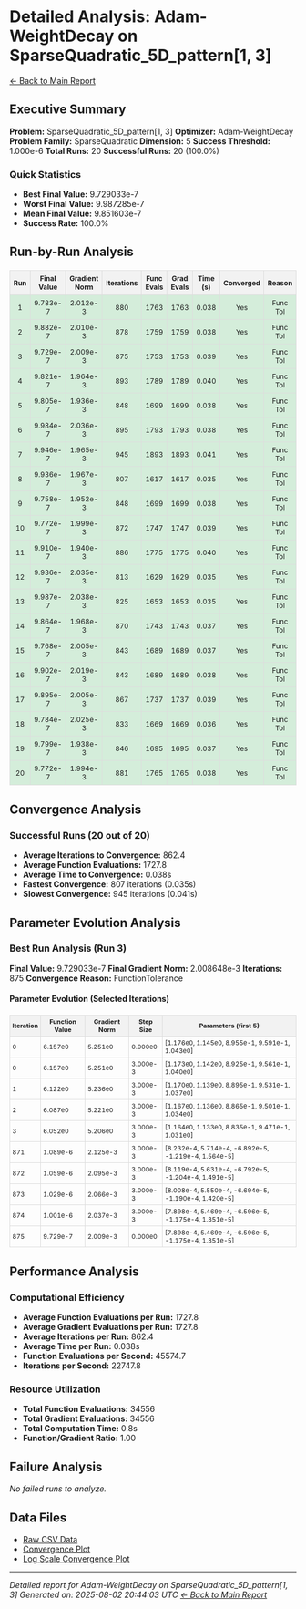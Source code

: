 # Detailed Analysis: Adam-WeightDecay on SparseQuadratic_5D_pattern[1, 3]
[← Back to Main Report](benchmark_report.md)
## Executive Summary
**Problem:** SparseQuadratic_5D_pattern[1, 3]
**Optimizer:** Adam-WeightDecay
**Problem Family:** SparseQuadratic
**Dimension:** 5
**Success Threshold:** 1.000e-6
**Total Runs:** 20
**Successful Runs:** 20 (100.0%)

### Quick Statistics
* **Best Final Value:** 9.729033e-7
* **Worst Final Value:** 9.987285e-7
* **Mean Final Value:** 9.851603e-7
* **Success Rate:** 100.0%


## Run-by-Run Analysis
<table style="border-collapse: collapse; width: 100%; margin: 20px 0; font-size: 12px;">
<tr style="background-color: #f2f2f2;">
<th style="border: 1px solid #ddd; padding: 6px; text-align: center;">Run</th>
<th style="border: 1px solid #ddd; padding: 6px; text-align: center;">Final Value</th>
<th style="border: 1px solid #ddd; padding: 6px; text-align: center;">Gradient Norm</th>
<th style="border: 1px solid #ddd; padding: 6px; text-align: center;">Iterations</th>
<th style="border: 1px solid #ddd; padding: 6px; text-align: center;">Func Evals</th>
<th style="border: 1px solid #ddd; padding: 6px; text-align: center;">Grad Evals</th>
<th style="border: 1px solid #ddd; padding: 6px; text-align: center;">Time (s)</th>
<th style="border: 1px solid #ddd; padding: 6px; text-align: center;">Converged</th>
<th style="border: 1px solid #ddd; padding: 6px; text-align: center;">Reason</th>
</tr>
<tr style="background-color: #d4edda;">
<td style="border: 1px solid #ddd; padding: 6px; text-align: center;">1</td>
<td style="border: 1px solid #ddd; padding: 6px; text-align: center;">9.783e-7</td>
<td style="border: 1px solid #ddd; padding: 6px; text-align: center;">2.012e-3</td>
<td style="border: 1px solid #ddd; padding: 6px; text-align: center;">880</td>
<td style="border: 1px solid #ddd; padding: 6px; text-align: center;">1763</td>
<td style="border: 1px solid #ddd; padding: 6px; text-align: center;">1763</td>
<td style="border: 1px solid #ddd; padding: 6px; text-align: center;">0.038</td>
<td style="border: 1px solid #ddd; padding: 6px; text-align: center;">Yes</td>
<td style="border: 1px solid #ddd; padding: 6px; text-align: center;">Func Tol</td>
</tr>
<tr style="background-color: #d4edda;">
<td style="border: 1px solid #ddd; padding: 6px; text-align: center;">2</td>
<td style="border: 1px solid #ddd; padding: 6px; text-align: center;">9.882e-7</td>
<td style="border: 1px solid #ddd; padding: 6px; text-align: center;">2.010e-3</td>
<td style="border: 1px solid #ddd; padding: 6px; text-align: center;">878</td>
<td style="border: 1px solid #ddd; padding: 6px; text-align: center;">1759</td>
<td style="border: 1px solid #ddd; padding: 6px; text-align: center;">1759</td>
<td style="border: 1px solid #ddd; padding: 6px; text-align: center;">0.038</td>
<td style="border: 1px solid #ddd; padding: 6px; text-align: center;">Yes</td>
<td style="border: 1px solid #ddd; padding: 6px; text-align: center;">Func Tol</td>
</tr>
<tr style="background-color: #d4edda;">
<td style="border: 1px solid #ddd; padding: 6px; text-align: center;">3</td>
<td style="border: 1px solid #ddd; padding: 6px; text-align: center;">9.729e-7</td>
<td style="border: 1px solid #ddd; padding: 6px; text-align: center;">2.009e-3</td>
<td style="border: 1px solid #ddd; padding: 6px; text-align: center;">875</td>
<td style="border: 1px solid #ddd; padding: 6px; text-align: center;">1753</td>
<td style="border: 1px solid #ddd; padding: 6px; text-align: center;">1753</td>
<td style="border: 1px solid #ddd; padding: 6px; text-align: center;">0.039</td>
<td style="border: 1px solid #ddd; padding: 6px; text-align: center;">Yes</td>
<td style="border: 1px solid #ddd; padding: 6px; text-align: center;">Func Tol</td>
</tr>
<tr style="background-color: #d4edda;">
<td style="border: 1px solid #ddd; padding: 6px; text-align: center;">4</td>
<td style="border: 1px solid #ddd; padding: 6px; text-align: center;">9.821e-7</td>
<td style="border: 1px solid #ddd; padding: 6px; text-align: center;">1.964e-3</td>
<td style="border: 1px solid #ddd; padding: 6px; text-align: center;">893</td>
<td style="border: 1px solid #ddd; padding: 6px; text-align: center;">1789</td>
<td style="border: 1px solid #ddd; padding: 6px; text-align: center;">1789</td>
<td style="border: 1px solid #ddd; padding: 6px; text-align: center;">0.040</td>
<td style="border: 1px solid #ddd; padding: 6px; text-align: center;">Yes</td>
<td style="border: 1px solid #ddd; padding: 6px; text-align: center;">Func Tol</td>
</tr>
<tr style="background-color: #d4edda;">
<td style="border: 1px solid #ddd; padding: 6px; text-align: center;">5</td>
<td style="border: 1px solid #ddd; padding: 6px; text-align: center;">9.805e-7</td>
<td style="border: 1px solid #ddd; padding: 6px; text-align: center;">1.936e-3</td>
<td style="border: 1px solid #ddd; padding: 6px; text-align: center;">848</td>
<td style="border: 1px solid #ddd; padding: 6px; text-align: center;">1699</td>
<td style="border: 1px solid #ddd; padding: 6px; text-align: center;">1699</td>
<td style="border: 1px solid #ddd; padding: 6px; text-align: center;">0.038</td>
<td style="border: 1px solid #ddd; padding: 6px; text-align: center;">Yes</td>
<td style="border: 1px solid #ddd; padding: 6px; text-align: center;">Func Tol</td>
</tr>
<tr style="background-color: #d4edda;">
<td style="border: 1px solid #ddd; padding: 6px; text-align: center;">6</td>
<td style="border: 1px solid #ddd; padding: 6px; text-align: center;">9.984e-7</td>
<td style="border: 1px solid #ddd; padding: 6px; text-align: center;">2.036e-3</td>
<td style="border: 1px solid #ddd; padding: 6px; text-align: center;">895</td>
<td style="border: 1px solid #ddd; padding: 6px; text-align: center;">1793</td>
<td style="border: 1px solid #ddd; padding: 6px; text-align: center;">1793</td>
<td style="border: 1px solid #ddd; padding: 6px; text-align: center;">0.038</td>
<td style="border: 1px solid #ddd; padding: 6px; text-align: center;">Yes</td>
<td style="border: 1px solid #ddd; padding: 6px; text-align: center;">Func Tol</td>
</tr>
<tr style="background-color: #d4edda;">
<td style="border: 1px solid #ddd; padding: 6px; text-align: center;">7</td>
<td style="border: 1px solid #ddd; padding: 6px; text-align: center;">9.946e-7</td>
<td style="border: 1px solid #ddd; padding: 6px; text-align: center;">1.965e-3</td>
<td style="border: 1px solid #ddd; padding: 6px; text-align: center;">945</td>
<td style="border: 1px solid #ddd; padding: 6px; text-align: center;">1893</td>
<td style="border: 1px solid #ddd; padding: 6px; text-align: center;">1893</td>
<td style="border: 1px solid #ddd; padding: 6px; text-align: center;">0.041</td>
<td style="border: 1px solid #ddd; padding: 6px; text-align: center;">Yes</td>
<td style="border: 1px solid #ddd; padding: 6px; text-align: center;">Func Tol</td>
</tr>
<tr style="background-color: #d4edda;">
<td style="border: 1px solid #ddd; padding: 6px; text-align: center;">8</td>
<td style="border: 1px solid #ddd; padding: 6px; text-align: center;">9.936e-7</td>
<td style="border: 1px solid #ddd; padding: 6px; text-align: center;">1.967e-3</td>
<td style="border: 1px solid #ddd; padding: 6px; text-align: center;">807</td>
<td style="border: 1px solid #ddd; padding: 6px; text-align: center;">1617</td>
<td style="border: 1px solid #ddd; padding: 6px; text-align: center;">1617</td>
<td style="border: 1px solid #ddd; padding: 6px; text-align: center;">0.035</td>
<td style="border: 1px solid #ddd; padding: 6px; text-align: center;">Yes</td>
<td style="border: 1px solid #ddd; padding: 6px; text-align: center;">Func Tol</td>
</tr>
<tr style="background-color: #d4edda;">
<td style="border: 1px solid #ddd; padding: 6px; text-align: center;">9</td>
<td style="border: 1px solid #ddd; padding: 6px; text-align: center;">9.758e-7</td>
<td style="border: 1px solid #ddd; padding: 6px; text-align: center;">1.952e-3</td>
<td style="border: 1px solid #ddd; padding: 6px; text-align: center;">848</td>
<td style="border: 1px solid #ddd; padding: 6px; text-align: center;">1699</td>
<td style="border: 1px solid #ddd; padding: 6px; text-align: center;">1699</td>
<td style="border: 1px solid #ddd; padding: 6px; text-align: center;">0.038</td>
<td style="border: 1px solid #ddd; padding: 6px; text-align: center;">Yes</td>
<td style="border: 1px solid #ddd; padding: 6px; text-align: center;">Func Tol</td>
</tr>
<tr style="background-color: #d4edda;">
<td style="border: 1px solid #ddd; padding: 6px; text-align: center;">10</td>
<td style="border: 1px solid #ddd; padding: 6px; text-align: center;">9.772e-7</td>
<td style="border: 1px solid #ddd; padding: 6px; text-align: center;">1.999e-3</td>
<td style="border: 1px solid #ddd; padding: 6px; text-align: center;">872</td>
<td style="border: 1px solid #ddd; padding: 6px; text-align: center;">1747</td>
<td style="border: 1px solid #ddd; padding: 6px; text-align: center;">1747</td>
<td style="border: 1px solid #ddd; padding: 6px; text-align: center;">0.039</td>
<td style="border: 1px solid #ddd; padding: 6px; text-align: center;">Yes</td>
<td style="border: 1px solid #ddd; padding: 6px; text-align: center;">Func Tol</td>
</tr>
<tr style="background-color: #d4edda;">
<td style="border: 1px solid #ddd; padding: 6px; text-align: center;">11</td>
<td style="border: 1px solid #ddd; padding: 6px; text-align: center;">9.910e-7</td>
<td style="border: 1px solid #ddd; padding: 6px; text-align: center;">1.940e-3</td>
<td style="border: 1px solid #ddd; padding: 6px; text-align: center;">886</td>
<td style="border: 1px solid #ddd; padding: 6px; text-align: center;">1775</td>
<td style="border: 1px solid #ddd; padding: 6px; text-align: center;">1775</td>
<td style="border: 1px solid #ddd; padding: 6px; text-align: center;">0.040</td>
<td style="border: 1px solid #ddd; padding: 6px; text-align: center;">Yes</td>
<td style="border: 1px solid #ddd; padding: 6px; text-align: center;">Func Tol</td>
</tr>
<tr style="background-color: #d4edda;">
<td style="border: 1px solid #ddd; padding: 6px; text-align: center;">12</td>
<td style="border: 1px solid #ddd; padding: 6px; text-align: center;">9.936e-7</td>
<td style="border: 1px solid #ddd; padding: 6px; text-align: center;">2.035e-3</td>
<td style="border: 1px solid #ddd; padding: 6px; text-align: center;">813</td>
<td style="border: 1px solid #ddd; padding: 6px; text-align: center;">1629</td>
<td style="border: 1px solid #ddd; padding: 6px; text-align: center;">1629</td>
<td style="border: 1px solid #ddd; padding: 6px; text-align: center;">0.035</td>
<td style="border: 1px solid #ddd; padding: 6px; text-align: center;">Yes</td>
<td style="border: 1px solid #ddd; padding: 6px; text-align: center;">Func Tol</td>
</tr>
<tr style="background-color: #d4edda;">
<td style="border: 1px solid #ddd; padding: 6px; text-align: center;">13</td>
<td style="border: 1px solid #ddd; padding: 6px; text-align: center;">9.987e-7</td>
<td style="border: 1px solid #ddd; padding: 6px; text-align: center;">2.038e-3</td>
<td style="border: 1px solid #ddd; padding: 6px; text-align: center;">825</td>
<td style="border: 1px solid #ddd; padding: 6px; text-align: center;">1653</td>
<td style="border: 1px solid #ddd; padding: 6px; text-align: center;">1653</td>
<td style="border: 1px solid #ddd; padding: 6px; text-align: center;">0.035</td>
<td style="border: 1px solid #ddd; padding: 6px; text-align: center;">Yes</td>
<td style="border: 1px solid #ddd; padding: 6px; text-align: center;">Func Tol</td>
</tr>
<tr style="background-color: #d4edda;">
<td style="border: 1px solid #ddd; padding: 6px; text-align: center;">14</td>
<td style="border: 1px solid #ddd; padding: 6px; text-align: center;">9.864e-7</td>
<td style="border: 1px solid #ddd; padding: 6px; text-align: center;">1.968e-3</td>
<td style="border: 1px solid #ddd; padding: 6px; text-align: center;">870</td>
<td style="border: 1px solid #ddd; padding: 6px; text-align: center;">1743</td>
<td style="border: 1px solid #ddd; padding: 6px; text-align: center;">1743</td>
<td style="border: 1px solid #ddd; padding: 6px; text-align: center;">0.037</td>
<td style="border: 1px solid #ddd; padding: 6px; text-align: center;">Yes</td>
<td style="border: 1px solid #ddd; padding: 6px; text-align: center;">Func Tol</td>
</tr>
<tr style="background-color: #d4edda;">
<td style="border: 1px solid #ddd; padding: 6px; text-align: center;">15</td>
<td style="border: 1px solid #ddd; padding: 6px; text-align: center;">9.768e-7</td>
<td style="border: 1px solid #ddd; padding: 6px; text-align: center;">2.005e-3</td>
<td style="border: 1px solid #ddd; padding: 6px; text-align: center;">843</td>
<td style="border: 1px solid #ddd; padding: 6px; text-align: center;">1689</td>
<td style="border: 1px solid #ddd; padding: 6px; text-align: center;">1689</td>
<td style="border: 1px solid #ddd; padding: 6px; text-align: center;">0.037</td>
<td style="border: 1px solid #ddd; padding: 6px; text-align: center;">Yes</td>
<td style="border: 1px solid #ddd; padding: 6px; text-align: center;">Func Tol</td>
</tr>
<tr style="background-color: #d4edda;">
<td style="border: 1px solid #ddd; padding: 6px; text-align: center;">16</td>
<td style="border: 1px solid #ddd; padding: 6px; text-align: center;">9.902e-7</td>
<td style="border: 1px solid #ddd; padding: 6px; text-align: center;">2.019e-3</td>
<td style="border: 1px solid #ddd; padding: 6px; text-align: center;">843</td>
<td style="border: 1px solid #ddd; padding: 6px; text-align: center;">1689</td>
<td style="border: 1px solid #ddd; padding: 6px; text-align: center;">1689</td>
<td style="border: 1px solid #ddd; padding: 6px; text-align: center;">0.038</td>
<td style="border: 1px solid #ddd; padding: 6px; text-align: center;">Yes</td>
<td style="border: 1px solid #ddd; padding: 6px; text-align: center;">Func Tol</td>
</tr>
<tr style="background-color: #d4edda;">
<td style="border: 1px solid #ddd; padding: 6px; text-align: center;">17</td>
<td style="border: 1px solid #ddd; padding: 6px; text-align: center;">9.895e-7</td>
<td style="border: 1px solid #ddd; padding: 6px; text-align: center;">2.005e-3</td>
<td style="border: 1px solid #ddd; padding: 6px; text-align: center;">867</td>
<td style="border: 1px solid #ddd; padding: 6px; text-align: center;">1737</td>
<td style="border: 1px solid #ddd; padding: 6px; text-align: center;">1737</td>
<td style="border: 1px solid #ddd; padding: 6px; text-align: center;">0.039</td>
<td style="border: 1px solid #ddd; padding: 6px; text-align: center;">Yes</td>
<td style="border: 1px solid #ddd; padding: 6px; text-align: center;">Func Tol</td>
</tr>
<tr style="background-color: #d4edda;">
<td style="border: 1px solid #ddd; padding: 6px; text-align: center;">18</td>
<td style="border: 1px solid #ddd; padding: 6px; text-align: center;">9.784e-7</td>
<td style="border: 1px solid #ddd; padding: 6px; text-align: center;">2.025e-3</td>
<td style="border: 1px solid #ddd; padding: 6px; text-align: center;">833</td>
<td style="border: 1px solid #ddd; padding: 6px; text-align: center;">1669</td>
<td style="border: 1px solid #ddd; padding: 6px; text-align: center;">1669</td>
<td style="border: 1px solid #ddd; padding: 6px; text-align: center;">0.036</td>
<td style="border: 1px solid #ddd; padding: 6px; text-align: center;">Yes</td>
<td style="border: 1px solid #ddd; padding: 6px; text-align: center;">Func Tol</td>
</tr>
<tr style="background-color: #d4edda;">
<td style="border: 1px solid #ddd; padding: 6px; text-align: center;">19</td>
<td style="border: 1px solid #ddd; padding: 6px; text-align: center;">9.799e-7</td>
<td style="border: 1px solid #ddd; padding: 6px; text-align: center;">1.938e-3</td>
<td style="border: 1px solid #ddd; padding: 6px; text-align: center;">846</td>
<td style="border: 1px solid #ddd; padding: 6px; text-align: center;">1695</td>
<td style="border: 1px solid #ddd; padding: 6px; text-align: center;">1695</td>
<td style="border: 1px solid #ddd; padding: 6px; text-align: center;">0.037</td>
<td style="border: 1px solid #ddd; padding: 6px; text-align: center;">Yes</td>
<td style="border: 1px solid #ddd; padding: 6px; text-align: center;">Func Tol</td>
</tr>
<tr style="background-color: #d4edda;">
<td style="border: 1px solid #ddd; padding: 6px; text-align: center;">20</td>
<td style="border: 1px solid #ddd; padding: 6px; text-align: center;">9.772e-7</td>
<td style="border: 1px solid #ddd; padding: 6px; text-align: center;">1.994e-3</td>
<td style="border: 1px solid #ddd; padding: 6px; text-align: center;">881</td>
<td style="border: 1px solid #ddd; padding: 6px; text-align: center;">1765</td>
<td style="border: 1px solid #ddd; padding: 6px; text-align: center;">1765</td>
<td style="border: 1px solid #ddd; padding: 6px; text-align: center;">0.038</td>
<td style="border: 1px solid #ddd; padding: 6px; text-align: center;">Yes</td>
<td style="border: 1px solid #ddd; padding: 6px; text-align: center;">Func Tol</td>
</tr>
</table>

## Convergence Analysis

### Successful Runs (20 out of 20)

* **Average Iterations to Convergence:** 862.4
* **Average Function Evaluations:** 1727.8
* **Average Time to Convergence:** 0.038s
* **Fastest Convergence:** 807 iterations (0.035s)
* **Slowest Convergence:** 945 iterations (0.041s)

## Parameter Evolution Analysis

### Best Run Analysis (Run 3)
**Final Value:** 9.729033e-7
**Final Gradient Norm:** 2.008648e-3
**Iterations:** 875
**Convergence Reason:** FunctionTolerance

#### Parameter Evolution (Selected Iterations)

<table style="border-collapse: collapse; width: 100%; margin: 20px 0; font-size: 11px;">
<tr style="background-color: #f2f2f2;">
<th style="border: 1px solid #ddd; padding: 4px;">Iteration</th>
<th style="border: 1px solid #ddd; padding: 4px;">Function Value</th>
<th style="border: 1px solid #ddd; padding: 4px;">Gradient Norm</th>
<th style="border: 1px solid #ddd; padding: 4px;">Step Size</th>
<th style="border: 1px solid #ddd; padding: 4px;">Parameters (first 5)</th>
</tr>
<tr><td style="border: 1px solid #ddd; padding: 4px;">0</td><td style="border: 1px solid #ddd; padding: 4px;">6.157e0</td><td style="border: 1px solid #ddd; padding: 4px;">5.251e0</td><td style="border: 1px solid #ddd; padding: 4px;">0.000e0</td><td style="border: 1px solid #ddd; padding: 4px;">[1.176e0, 1.145e0, 8.955e-1, 9.591e-1, 1.043e0]</td></tr>
<tr><td style="border: 1px solid #ddd; padding: 4px;">0</td><td style="border: 1px solid #ddd; padding: 4px;">6.157e0</td><td style="border: 1px solid #ddd; padding: 4px;">5.251e0</td><td style="border: 1px solid #ddd; padding: 4px;">3.000e-3</td><td style="border: 1px solid #ddd; padding: 4px;">[1.173e0, 1.142e0, 8.925e-1, 9.561e-1, 1.040e0]</td></tr>
<tr><td style="border: 1px solid #ddd; padding: 4px;">1</td><td style="border: 1px solid #ddd; padding: 4px;">6.122e0</td><td style="border: 1px solid #ddd; padding: 4px;">5.236e0</td><td style="border: 1px solid #ddd; padding: 4px;">3.000e-3</td><td style="border: 1px solid #ddd; padding: 4px;">[1.170e0, 1.139e0, 8.895e-1, 9.531e-1, 1.037e0]</td></tr>
<tr><td style="border: 1px solid #ddd; padding: 4px;">2</td><td style="border: 1px solid #ddd; padding: 4px;">6.087e0</td><td style="border: 1px solid #ddd; padding: 4px;">5.221e0</td><td style="border: 1px solid #ddd; padding: 4px;">3.000e-3</td><td style="border: 1px solid #ddd; padding: 4px;">[1.167e0, 1.136e0, 8.865e-1, 9.501e-1, 1.034e0]</td></tr>
<tr><td style="border: 1px solid #ddd; padding: 4px;">3</td><td style="border: 1px solid #ddd; padding: 4px;">6.052e0</td><td style="border: 1px solid #ddd; padding: 4px;">5.206e0</td><td style="border: 1px solid #ddd; padding: 4px;">3.000e-3</td><td style="border: 1px solid #ddd; padding: 4px;">[1.164e0, 1.133e0, 8.835e-1, 9.471e-1, 1.031e0]</td></tr>
<tr><td style="border: 1px solid #ddd; padding: 4px;">871</td><td style="border: 1px solid #ddd; padding: 4px;">1.089e-6</td><td style="border: 1px solid #ddd; padding: 4px;">2.125e-3</td><td style="border: 1px solid #ddd; padding: 4px;">3.000e-3</td><td style="border: 1px solid #ddd; padding: 4px;">[8.232e-4, 5.714e-4, -6.892e-5, -1.219e-4, 1.564e-5]</td></tr>
<tr><td style="border: 1px solid #ddd; padding: 4px;">872</td><td style="border: 1px solid #ddd; padding: 4px;">1.059e-6</td><td style="border: 1px solid #ddd; padding: 4px;">2.095e-3</td><td style="border: 1px solid #ddd; padding: 4px;">3.000e-3</td><td style="border: 1px solid #ddd; padding: 4px;">[8.119e-4, 5.631e-4, -6.792e-5, -1.204e-4, 1.491e-5]</td></tr>
<tr><td style="border: 1px solid #ddd; padding: 4px;">873</td><td style="border: 1px solid #ddd; padding: 4px;">1.029e-6</td><td style="border: 1px solid #ddd; padding: 4px;">2.066e-3</td><td style="border: 1px solid #ddd; padding: 4px;">3.000e-3</td><td style="border: 1px solid #ddd; padding: 4px;">[8.008e-4, 5.550e-4, -6.694e-5, -1.190e-4, 1.420e-5]</td></tr>
<tr><td style="border: 1px solid #ddd; padding: 4px;">874</td><td style="border: 1px solid #ddd; padding: 4px;">1.001e-6</td><td style="border: 1px solid #ddd; padding: 4px;">2.037e-3</td><td style="border: 1px solid #ddd; padding: 4px;">3.000e-3</td><td style="border: 1px solid #ddd; padding: 4px;">[7.898e-4, 5.469e-4, -6.596e-5, -1.175e-4, 1.351e-5]</td></tr>
<tr><td style="border: 1px solid #ddd; padding: 4px;">875</td><td style="border: 1px solid #ddd; padding: 4px;">9.729e-7</td><td style="border: 1px solid #ddd; padding: 4px;">2.009e-3</td><td style="border: 1px solid #ddd; padding: 4px;">0.000e0</td><td style="border: 1px solid #ddd; padding: 4px;">[7.898e-4, 5.469e-4, -6.596e-5, -1.175e-4, 1.351e-5]</td></tr>
</table>

## Performance Analysis

### Computational Efficiency
- **Average Function Evaluations per Run:** 1727.8
- **Average Gradient Evaluations per Run:** 1727.8
- **Average Iterations per Run:** 862.4
- **Average Time per Run:** 0.038s
- **Function Evaluations per Second:** 45574.7
- **Iterations per Second:** 22747.8
### Resource Utilization
- **Total Function Evaluations:** 34556
- **Total Gradient Evaluations:** 34556
- **Total Computation Time:** 0.8s
- **Function/Gradient Ratio:** 1.00
## Failure Analysis

*No failed runs to analyze.*



## Data Files
* [Raw CSV Data](../data/problems/SparseQuadratic_5D_pattern[1,_3]_results.csv)
* [Convergence Plot](../plots/SparseQuadratic_5D_pattern[1,_3].png)
* [Log Scale Convergence Plot](../plots/SparseQuadratic_5D_pattern[1,_3]_log.png)


---
*Detailed report for Adam-WeightDecay on SparseQuadratic_5D_pattern[1, 3]*
*Generated on: 2025-08-02 20:44:03 UTC*
*[← Back to Main Report](../benchmark_report.md)*
